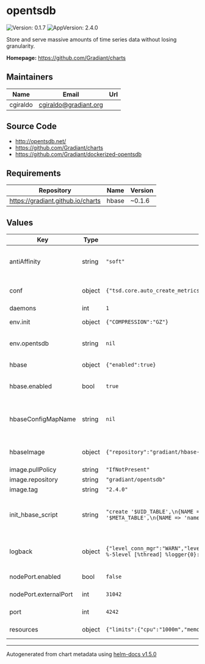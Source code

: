 # opentsdb

![Version: 0.1.7](https://img.shields.io/badge/Version-0.1.7-informational?style=flat-square) ![AppVersion: 2.4.0](https://img.shields.io/badge/AppVersion-2.4.0-informational?style=flat-square)

Store and serve massive amounts of time series data without losing granularity.

**Homepage:** <https://github.com/Gradiant/charts>

## Maintainers

| Name | Email | Url |
| ---- | ------ | --- |
| cgiraldo | cgiraldo@gradiant.org |  |

## Source Code

* <http://opentsdb.net/>
* <https://github.com/Gradiant/charts>
* <https://github.com/Gradiant/dockerized-opentsdb>

## Requirements

| Repository | Name | Version |
|------------|------|---------|
| https://gradiant.github.io/charts | hbase | ~0.1.6 |

## Values

| Key | Type | Default | Description |
|-----|------|---------|-------------|
| antiAffinity | string | `"soft"` | Select antiAffinity as either hard or soft, default is 'soft' 'hard' is for production setups |
| conf | object | `{"tsd.core.auto_create_metrics":true,"tsd.core.auto_create_tagks":true,"tsd.core.auto_create_tagvs":true,"tsd.storage.hbase.zk_quorum":null}` | configure /etc/opentsdb/opentsdb.conf contents |
| daemons | int | `1` | Initial number of tsd replicas |
| env.init | object | `{"COMPRESSION":"GZ"}` | values for init container when creating hbase tables |
| env.opentsdb | string | `nil` | env values to pass to opentsdb, for example JAVA_OPTS |
| hbase | object | `{"enabled":true}` | pass vars towards hbase chart, from dependencies |
| hbase.enabled | bool | `true` | set to 'false' to disable automatically deploying dependent charts |
| hbaseConfigMapName | string | `nil` | name of the configmap used to fetch hbase configuration default hbaseConfigMapName is {{ .Release.Name}}-hbase |
| hbaseImage | object | `{"repository":"gradiant/hbase-base","tag":"2.0.1"}` | container umage used to run hbase client shell to create initial opentsdb tables |
| image.pullPolicy | string | `"IfNotPresent"` |  |
| image.repository | string | `"gradiant/opentsdb"` |  |
| image.tag | string | `"2.4.0"` |  |
| init_hbase_script | string | `"create '$UID_TABLE',\n{NAME => 'id', COMPRESSION => '$COMPRESSION', BLOOMFILTER => '$BLOOMFILTER'},\n{NAME => 'name', COMPRESSION => '$COMPRESSION', BLOOMFILTER => '$BLOOMFILTER'}\ncreate '$TSDB_TABLE',\n{NAME => 't', VERSIONS => 1, COMPRESSION => '$COMPRESSION', BLOOMFILTER => '$BLOOMFILTER'}\ncreate '$TREE_TABLE',\n{NAME => 't', VERSIONS => 1, COMPRESSION => '$COMPRESSION', BLOOMFILTER => '$BLOOMFILTER'}\ncreate '$META_TABLE',\n{NAME => 'name', COMPRESSION => '$COMPRESSION', BLOOMFILTER => '$BLOOMFILTER'}\n"` | hbase init script to create hbase tables, where $VARS are env vars from env.init (above), if empty then default will be used |
| logback | object | `{"level_conn_mgr":"WARN","level_core":"INFO","level_graph":"INFO","level_graph_handler":"WARN","level_hbase":"WARN","level_meta":"INFO","level_query":"WARN","level_querylog":"WARN","level_root":"DEBUG","level_search":"INFO","level_stats":"INFO","level_stumbleupon":"WARN","level_tools":"INFO","level_tree":"INFO","level_treshold":"WARN","level_tsd":"INFO","level_uid":"INFO","level_utils":"INFO","pattern":"%d{ISO8601} %-5level [%thread] %logger{0}: %msg%n"}` | configure /etc/opentsdb/logback.xml contents for more detailed logging |
| nodePort.enabled | bool | `false` | set to 'true' to change to nodeport instead of ClusterIP |
| nodePort.externalPort | int | `31042` | sport to use to expose service |
| port | int | `4242` | expose port when using nodePort |
| resources | object | `{"limits":{"cpu":"1000m","memory":"2048Mi"},"requests":{"cpu":"10m","memory":"256Mi"}}` | container resource requests and limits |

----------------------------------------------
Autogenerated from chart metadata using [helm-docs v1.5.0](https://github.com/norwoodj/helm-docs/releases/v1.5.0)
